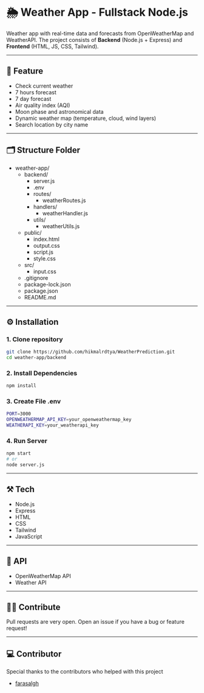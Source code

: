 # 🌦️ Weather App - Fullstack Node.js

Weather app with real-time data and forecasts from OpenWeatherMap and WeatherAPI. The project consists of **Backend** (Node.js + Express) and **Frontend** (HTML, JS, CSS, Tailwind).

---

## 🚀 Feature

- Check current weather
- 7 hours forecast
-  7 day forecast
- Air quality index (AQI)
- Moon phase and astronomical data
- Dynamic weather map (temperature, cloud, wind layers)
- Search location by city name

---

## 🗂️ Structure Folder
- weather-app/
  - backend/
    - server.js
    - .env
    - routes/
      - weatherRoutes.js
    - handlers/
      - weatherHandler.js
    - utils/
      - weatherUtils.js
  - public/
    - index.html
    - output.css
    - script.js
    - style.css
  - src/
    - input.css
  - .gitignore
  - package-lock.json
  - package.json
  - README.md


---

## ⚙️ Installation

### 1. Clone repository
```bash
git clone https://github.com/hikmalrdtya/WeatherPrediction.git
cd weather-app/backend
```
### 2. Install Dependencies
```bash
npm install
```
### 3. Create File .env
```bash
PORT=3000
OPENWEATHERMAP_API_KEY=your_openweathermap_key
WEATHERAPI_KEY=your_weatherapi_key
```
### 4. Run Server
```bash
npm start
# or
node server.js
```

---

## ⚒️ Tech
- Node.js
- Express
- HTML
- CSS
- Tailwind
- JavaScript

---

## 📍 API
- OpenWeatherMap API
- Weather API

---

## 👨‍💻 Contribute

Pull requests are very open. Open an issue if you have a bug or feature request!

---

## 💻 Contributor
Special thanks to the contributors who helped with this project
* [farasalgh](https://github.com/farasalgh)

